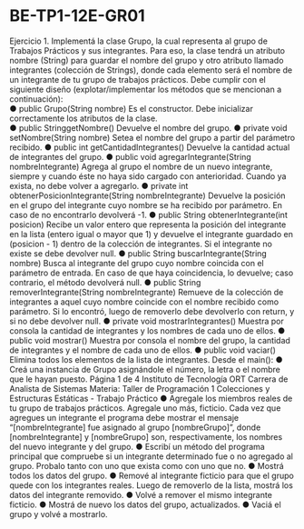 # BE-TP1-12E-GR01

Ejercicio 1.
Implementá la clase Grupo, la cual representa al grupo de Trabajos Prácticos y sus integrantes. Para eso, la clase tendrá un atributo nombre (String) para guardar  el nombre del grupo y otro atributo llamado integrantes (colección de Strings), donde cada elemento será el nombre de un integrante de tu grupo de trabajos prácticos. Debe cumplir con el siguiente diseño (explotar/implementar los métodos que se mencionan a
continuación): <br>
● public Grupo(String nombre)
Es el constructor. Debe inicializar correctamente los atributos de la clase.<br>
● public StringgetNombre()
Devuelve el nombre del grupo.
● private void setNombre(String nombre)
Setea el nombre del grupo a partir del parámetro recibido.
● public int getCantidadIntegrantes()
Devuelve la cantidad actual de integrantes del grupo. ● public void agregarIntegrante(String nombreIntegrante)
Agrega al grupo el nombre de un nuevo integrante, siempre y cuando éste no
haya sido cargado con anterioridad. Cuando ya exista, no debe volver a
agregarlo.
● private int obtenerPosicionIntegrante(String nombreIntegrante)
Devuelve la posición en el grupo del integrante cuyo nombre se ha recibido por
parámetro. En caso de no encontrarlo devolverá -1.
● public String obtenerIntegrante(int posicion)
Recibe un valor entero que representa la posición del integrante en la lista (entero igual o mayor que 1) y devuelve el integrante guardado en (posicion - 1) dentro de la colección de integrantes. Si el integrante no existe se debe devolver null.
● public String buscarIntegrante(String nombre)
Busca al integrante del grupo cuyo nombre coincida con el parámetro de
entrada. En caso de que haya coincidencia, lo devuelve; caso contrario, el
método devolverá null.
● public String removerIntegrante(String nombreIntegrante)
Remueve de la colección de integrantes a aquel cuyo nombre coincide con el
nombre recibido como parámetro. Si lo encontró, luego de removerlo debe
devolverlo con return, y si no debe devolver null.
● private void mostrarIntegrantes()
Muestra por consola la cantidad de integrantes y los nombres de cada uno de
ellos.
● public void mostrar()
Muestra por consola el nombre del grupo, la cantidad de integrantes y el
nombre de cada uno de ellos.
● public void vaciar()
Elimina todos los elementos de la lista de integrantes.
Desde el main():
● Creá una instancia de Grupo asignándole el número, la letra o el nombre que le
hayan puesto.
Página 1 de 4
Instituto de Tecnología ORT
Carrera de Analista de Sistemas
Materia: Taller de Programación 1
Colecciones y Estructuras Estáticas - Trabajo Práctico
● Agregale los miembros reales de tu grupo de trabajos prácticos. Agregale uno
más, ficticio. Cada vez que agregues un integrante el programa debe mostrar el
mensaje “[nombreIntegrante] fue asignado al grupo [nombreGrupo]”, donde
[nombreIntegrante] y [nombreGrupo] son, respectivamente, los nombres del
nuevo integrante y del grupo.
● Escribí un método del programa principal que compruebe si un integrante
determinado fue o no agregado al grupo. Probalo tanto con uno que exista
como con uno que no.
● Mostrá todos los datos del grupo.
● Remové al integrante ficticio para que el grupo quede con los integrantes
reales. Luego de removerlo de la lista, mostrá los datos del integrante
removido.
● Volvé a remover el mismo integrante ficticio.
● Mostrá de nuevo los datos del grupo, actualizados.
● Vaciá el grupo y volvé a mostrarlo.

